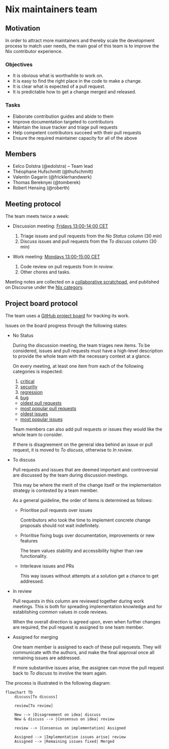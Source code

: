 # Nix maintainers team

## Motivation

In order to attract more maintainers and thereby scale the development process to match user needs, the main goal of this team is to improve the Nix contributor experience.

### Objectives

- It is obvious what is worthwhile to work on.
- It is easy to find the right place in the code to make a change.
- It is clear what is expected of a pull request.
- It is predictable how to get a change merged and released.

### Tasks

- Elaborate contribution guides and abide to them
- Improve documentation targeted to contributors
- Maintain the issue tracker and triage pull requests
- Help competent contributors succeed with their pull requests
- Ensure the required maintainer capacity for all of the above

## Members

- Eelco Dolstra (@edolstra) – Team lead
- Théophane Hufschmitt (@thufschmitt)
- Valentin Gagarin (@fricklerhandwerk)
- Thomas Bereknyei (@tomberek)
- Robert Hensing (@roberth)

## Meeting protocol

The team meets twice a week:

- Discussion meeting: [Fridays 13:00-14:00 CET](https://calendar.google.com/calendar/event?eid=MHNtOGVuNWtrZXNpZHR2bW1sM3QyN2ZjaGNfMjAyMjExMjVUMTIwMDAwWiBiOW81MmZvYnFqYWs4b3E4bGZraGczdDBxZ0Bn)

  1. Triage issues and pull requests from the _No Status_ column (30 min)
  2. Discuss issues and pull requests from the _To discuss_ column (30 min)

- Work meeting: [Mondays 13:00-15:00 CET](https://calendar.google.com/calendar/event?eid=NTM1MG1wNGJnOGpmOTZhYms3bTB1bnY5cWxfMjAyMjExMjFUMTIwMDAwWiBiOW81MmZvYnFqYWs4b3E4bGZraGczdDBxZ0Bn)

  1. Code review on pull requests from _In review_.
  2. Other chores and tasks.

Meeting notes are collected on a [collaborative scratchpad](https://pad.lassul.us/Cv7FpYx-Ri-4VjUykQOLAw), and published on Discourse under the [Nix category](https://discourse.nixos.org/c/dev/nix/50).

## Project board protocol

The team uses a [GitHub project board](https://github.com/orgs/NixOS/projects/19/views/1) for tracking its work.

Issues on the board progress through the following states:

- No Status

  During the discussion meeting, the team triages new items.
  To be considered, issues and pull requests must have a high-level description to provide the whole team with the necessary context at a glance.

  On every meeting, at least one item from each of the following categories is inspected:

  1. [critical](https://github.com/NixOS/nix/labels/critical)
  2. [security](https://github.com/NixOS/nix/labels/security)
  3. [regression](https://github.com/NixOS/nix/labels/regression)
  4. [bug](https://github.com/NixOS/nix/issues?q=is%3Aopen+label%3Abug+sort%3Areactions-%2B1-desc)

  - [oldest pull requests](https://github.com/NixOS/nix/pulls?q=is%3Apr+is%3Aopen+sort%3Acreated-asc)
  - [most popular pull requests](https://github.com/NixOS/nix/pulls?q=is%3Apr+is%3Aopen+sort%3Areactions-%2B1-desc)
  - [oldest issues](https://github.com/NixOS/nix/issues?q=is%3Aissue+is%3Aopen+sort%3Acreated-asc)
  - [most popular issues](https://github.com/NixOS/nix/issues?q=is%3Aissue+is%3Aopen+sort%3Areactions-%2B1-desc)

  Team members can also add pull requests or issues they would like the whole team to consider.

  If there is disagreement on the general idea behind an issue or pull request, it is moved to _To discuss_, otherwise to _In review_.

- To discuss

  Pull requests and issues that are deemed important and controversial are discussed by the team during discussion meetings.

  This may be where the merit of the change itself or the implementation strategy is contested by a team member.

  As a general guideline, the order of items is determined as follows:

  - Prioritise pull requests over issues

    Contributors who took the time to implement concrete change proposals should not wait indefinitely.

  - Prioritise fixing bugs over documentation, improvements or new features

    The team values stability and accessibility higher than raw functionality.

  - Interleave issues and PRs

    This way issues without attempts at a solution get a chance to get addressed.

- In review

  Pull requests in this column are reviewed together during work meetings.
  This is both for spreading implementation knowledge and for establishing common values in code reviews.

  When the overall direction is agreed upon, even when further changes are required, the pull request is assigned to one team member.

- Assigned for merging

  One team member is assigned to each of these pull requests.
  They will communicate with the authors, and make the final approval once all remaining issues are addressed.

  If more substantive issues arise, the assignee can move the pull request back to _To discuss_ to involve the team again.

The process is illustrated in the following diagram:

```mermaid
flowchart TD
    discuss[To discuss]

    review[To review]

    New --> |Disagreement on idea| discuss
    New & discuss --> |Consensus on idea| review

    review --> |Consensus on implementation| Assigned

    Assigned --> |Implementation issues arise| review
    Assigned --> |Remaining issues fixed| Merged
```
